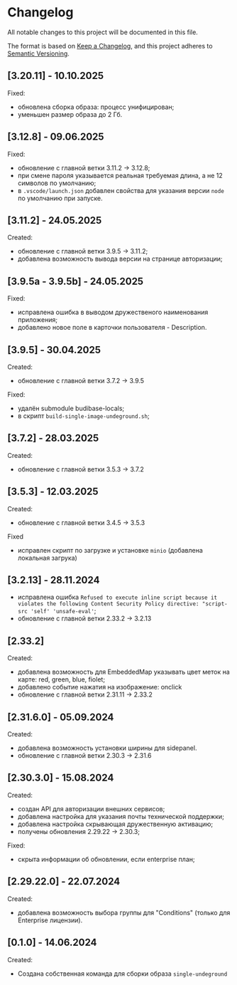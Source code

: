 # Changelog

All notable changes to this project will be documented in this file.

The format is based on [Keep a Changelog](https://keepachangelog.com/en/1.0.0/),
and this project adheres to [Semantic Versioning](https://semver.org/spec/v2.0.0.html).

## [3.20.11] - 10.10.2025

Fixed:

* обновлена сборка образа: процесс унифицирован;
* уменьшен размер образа до 2 Гб.

## [3.12.8] - 09.06.2025

Fixed:

* обновление с главной ветки 3.11.2 -> 3.12.8;
* при смене пароля указывается реальная требуемая длина, а не 12 символов по умолчанию;
* в `.vscode/launch.json` добавлен свойства для указания версии `node` по умолчанию при запуске.

## [3.11.2] - 24.05.2025

Created:

* обновление с главной ветки 3.9.5 -> 3.11.2;
* добавлена возможность вывода версии на странице авторизации;

## [3.9.5a - 3.9.5b] - 24.05.2025

Fixed:

* исправлена ошибка в выводом дружественого наименования приложения;
* добавлено новое поле в карточки пользователя - Description.

## [3.9.5] - 30.04.2025

Created:

* обновление с главной ветки 3.7.2 -> 3.9.5

Fixed:

* удалён submodule budibase-locals;
* в скрипт `build-single-image-undeground.sh`;

## [3.7.2] - 28.03.2025

Created:

* обновление с главной ветки 3.5.3 -> 3.7.2

## [3.5.3] - 12.03.2025

Created:

* обновление с главной ветки 3.4.5 -> 3.5.3

Fixed

* исправлен скрипт по загрузке и установке `minio` (добавлена локальная загрука)

## [3.2.13] - 28.11.2024

- исправлена ошибка `Refused to execute inline script because it violates the following Content Security Policy directive: "script-src 'self' 'unsafe-eval'`;
- обновление с главной ветки 2.33.2 -> 3.2.13

## [2.33.2]

Created:

- добавлена возможность для EmbeddedMap указывать цвет меток на карте: red, green, blue, fiolet;
- добавлено событие нажатия на изображение: onclick
- обновление с главной ветки 2.31.11 -> 2.33.2

## [2.31.6.0] - 05.09.2024

Created:

- добавлена возможность установки ширины для sidepanel.
- обновление с главной ветки 2.30.3 -> 2.31.6

## [2.30.3.0] - 15.08.2024

Created:

- создан API для авторизации внешних сервисов;
- добавлена настройка для указания почты технической поддержки;
- добавлена настройка скрывающая дружественную активацию;
- получены обновления 2.29.22 -> 2.30.3;

Fixed:

- скрыта информации об обновлении, если enterprise план;

## [2.29.22.0] - 22.07.2024

Created:

- добавлена возможность выбора группы для "Conditions" (только для Enterprise лицензии).

## [0.1.0] - 14.06.2024

Created:

- Создана собственная команда для сборки образа `single-undeground`
